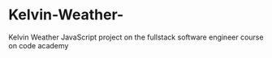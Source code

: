 # Kelvin-Weather-
Kelvin Weather JavaScript project on the fullstack software engineer course on code academy
